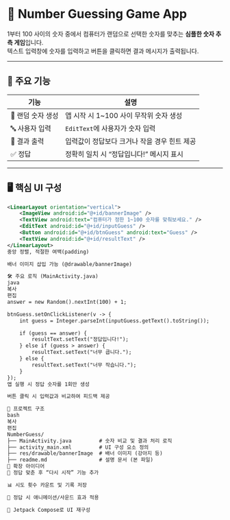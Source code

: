 # 🔢 Number Guessing Game App

1부터 100 사이의 숫자 중에서 컴퓨터가 랜덤으로 선택한 숫자를 맞추는 **심플한 숫자 추측 게임**입니다.  
텍스트 입력창에 숫자를 입력하고 버튼을 클릭하면 결과 메시지가 출력됩니다.

---

## 🧩 주요 기능

| 기능 | 설명 |
|------|------|
| 🎲 랜덤 숫자 생성 | 앱 시작 시 1~100 사이 무작위 숫자 생성 |
| 🔤 사용자 입력 | `EditText`에 사용자가 숫자 입력 |
| 📣 결과 출력 | 입력값이 정답보다 크거나 작을 경우 힌트 제공 |
| ✅ 정답 | 정확히 일치 시 “정답입니다!” 메시지 표시 |

---

## 🖥️ 핵심 UI 구성

```xml
<LinearLayout orientation="vertical">
    <ImageView android:id="@+id/bannerImage" />
    <TextView android:text="컴퓨터가 정한 1~100 숫자를 맞춰보세요." />
    <EditText android:id="@+id/inputGuess" />
    <Button android:id="@+id/btnGuess" android:text="Guess" />
    <TextView android:id="@+id/resultText" />
</LinearLayout>
중앙 정렬, 적절한 여백(padding)

배너 이미지 삽입 가능 (@drawable/bannerImage)

🛠️ 주요 로직 (MainActivity.java)
java
복사
편집
answer = new Random().nextInt(100) + 1;

btnGuess.setOnClickListener(v -> {
    int guess = Integer.parseInt(inputGuess.getText().toString());

    if (guess == answer) {
        resultText.setText("정답입니다!");
    } else if (guess > answer) {
        resultText.setText("너무 큽니다.");
    } else {
        resultText.setText("너무 작습니다.");
    }
});
앱 실행 시 정답 숫자를 1회만 생성

버튼 클릭 시 입력값과 비교하여 피드백 제공

📁 프로젝트 구조
bash
복사
편집
NumberGuess/
├── MainActivity.java         # 숫자 비교 및 결과 처리 로직
├── activity_main.xml         # UI 구성 요소 정의
├── res/drawable/bannerImage  # 배너 이미지 (강아지 등)
├── readme.md                 # 설명 문서 (본 파일)
🚀 확장 아이디어
🔁 정답 맞춘 후 “다시 시작” 기능 추가

📊 시도 횟수 카운트 및 기록 저장

🎨 정답 시 애니메이션/사운드 효과 적용

📱 Jetpack Compose로 UI 재구성
